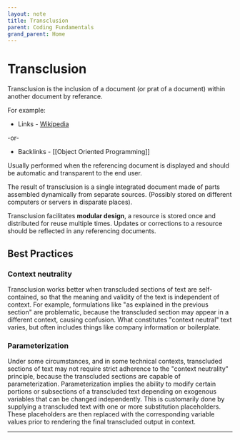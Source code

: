 ```yaml
---
layout: note
title: Transclusion
parent: Coding Fundamentals
grand_parent: Home
---
```


# Transclusion

Transclusion is the inclusion of a document (or prat of a document) within another document by referance.

For example:

- Links - [Wikipedia](https://en.wikipedia.org/wiki/Transclusion)

-or-

- Backlinks - [[Object Oriented Programming]]

Usually performed when the referencing document is displayed and should be automatic and transparent to the end user.

The result of transclusion is a single integrated document made of parts assembled dynamically from separate sources. (Possibly stored on different computers or servers in disparate places).

Transclusion facilitates **modular design**, a resource is stored once and distributed for reuse multiple times. Updates or corrections to a resource should be reflected in any referencing documents.

## Best Practices

### Context neutrality

Transclusion works better when transcluded sections of text are self-contained, so that the meaning and validity of the text is independent of context. For example, formulations like "as explained in the previous section" are problematic, because the transcluded section may appear in a different context, causing confusion. What constitutes "context neutral" text varies, but often includes things like company information or boilerplate.

### Parameterization

Under some circumstances, and in some technical contexts, transcluded sections of text may not require strict adherence to the "context neutrality" principle, because the transcluded sections are capable of parameterization. Parameterization implies the ability to modify certain portions or subsections of a transcluded text depending on exogenous variables that can be changed independently. This is customarily done by supplying a transcluded text with one or more substitution placeholders. These placeholders are then replaced with the corresponding variable values prior to rendering the final transcluded output in context.

---

